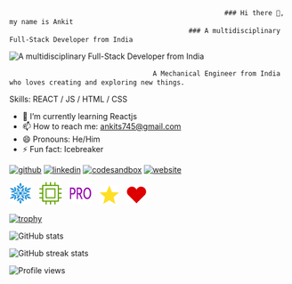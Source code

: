                                                           ### Hi there 👋, my name is Ankit
                                                 ### A multidisciplinary Full-Stack Developer from India
![A multidisciplinary Full-Stack Developer from India](https://camo.githubusercontent.com/87964902dd9aabbca6dd6ee0df344e2006764db7d619d6221f594c22ace6e4d6/68747470733a2f2f7669736d652e636f2f626c6f672f77702d636f6e74656e742f75706c6f6164732f323031392f31302f616e696d617465642d70726573656e746174696f6e2d736f6674776172652d6865616465722e676966)

                                        A Mechanical Engineer from India who loves creating and exploring new things.

Skills: REACT / JS / HTML / CSS

- 🌱 I’m currently learning Reactjs 
- 📫 How to reach me: ankits745@gmail.com 
- 😄 Pronouns: He/Him 
- ⚡ Fun fact: Icebreaker 


[<img src='https://cdn.jsdelivr.net/npm/simple-icons@3.0.1/icons/github.svg' alt='github' height='40'>](https://github.com/ankits-svg)  [<img src='https://cdn.jsdelivr.net/npm/simple-icons@3.0.1/icons/linkedin.svg' alt='linkedin' height='40'>](https://www.linkedin.com/in/ankit-sharma-b324a8107/)  [<img src='https://cdn.jsdelivr.net/npm/simple-icons@3.0.1/icons/codesandbox.svg' alt='codesandbox' height='40'>](https://codesandbox.io/u/ankits-svg)  [<img src='https://cdn.jsdelivr.net/npm/simple-icons@3.0.1/icons/icloud.svg' alt='website' height='40'>](ankits-svg.github.io)  

<a href='https://archiveprogram.github.com/'><img src='https://raw.githubusercontent.com/acervenky/animated-github-badges/master/assets/acbadge.gif' width='40' height='40'></a> <a href='https://docs.github.com/en/developers'><img src='https://raw.githubusercontent.com/acervenky/animated-github-badges/master/assets/devbadge.gif' width='40' height='40'></a> <a href='https://github.com/pricing'><img src='https://raw.githubusercontent.com/acervenky/animated-github-badges/master/assets/pro.gif' width='40' height='40'></a> <a href='https://stars.github.com/'><img src='https://raw.githubusercontent.com/acervenky/animated-github-badges/master/assets/starbadge.gif' width='35' height='35'></a> <a href='https://docs.github.com/en/github/supporting-the-open-source-community-with-github-sponsors'><img src='https://raw.githubusercontent.com/acervenky/animated-github-badges/master/assets/sponsorbadge.gif' width='35' height='35'></a> 

[![trophy](https://github-profile-trophy.vercel.app/?username=ankits-svg)](https://github.com/ryo-ma/github-profile-trophy)

![GitHub stats](https://github-readme-stats.vercel.app/api?username=ankits-svg&show_icons=true)  

![GitHub streak stats](https://streak-stats.demolab.com/?user=ankits-svg)  

![Profile views](https://gpvc.arturio.dev/ankits-svg)  

